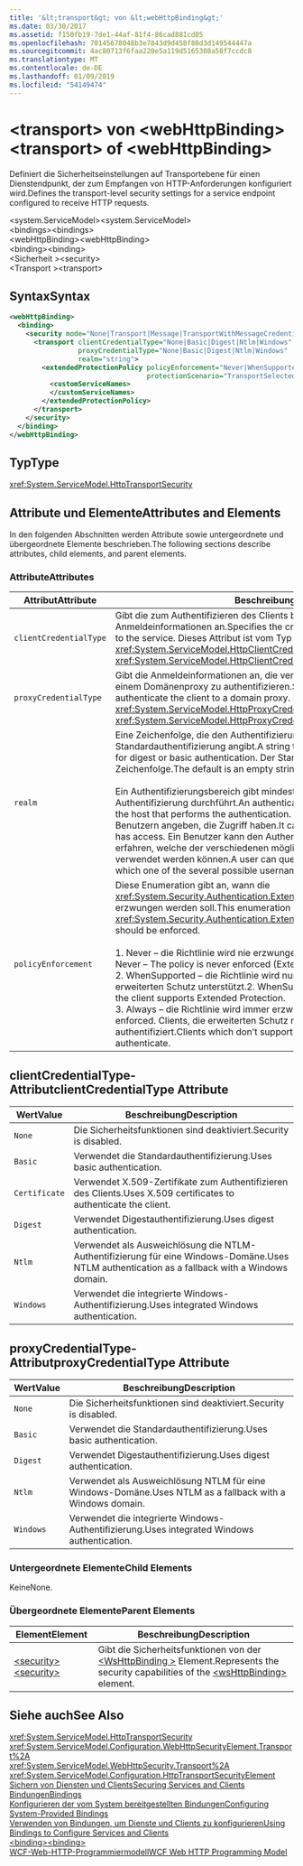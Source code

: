 ```yaml
---
title: '&lt;transport&gt; von &lt;webHttpBinding&gt;'
ms.date: 03/30/2017
ms.assetid: f150fb19-7de1-44af-81f4-86cad881cd05
ms.openlocfilehash: 70145678048b3e7843d9d458f80d3d149544447a
ms.sourcegitcommit: 4ac80713f6faa220e5a119d5165308a58f7ccdc8
ms.translationtype: MT
ms.contentlocale: de-DE
ms.lasthandoff: 01/09/2019
ms.locfileid: "54149474"
---
```

# <a name="lttransportgt-of-ltwebhttpbindinggt"></a><span data-ttu-id="6612b-102">&lt;transport&gt; von &lt;webHttpBinding&gt;</span><span class="sxs-lookup"><span data-stu-id="6612b-102">&lt;transport&gt; of &lt;webHttpBinding&gt;</span></span>
<span data-ttu-id="6612b-103">Definiert die Sicherheitseinstellungen auf Transportebene für einen Dienstendpunkt, der zum Empfangen von HTTP-Anforderungen konfiguriert wird.</span><span class="sxs-lookup"><span data-stu-id="6612b-103">Defines the transport-level security settings for a service endpoint configured to receive HTTP requests.</span></span>  
  
 <span data-ttu-id="6612b-104">\<system.ServiceModel></span><span class="sxs-lookup"><span data-stu-id="6612b-104">\<system.ServiceModel></span></span>  
<span data-ttu-id="6612b-105">\<bindings></span><span class="sxs-lookup"><span data-stu-id="6612b-105">\<bindings></span></span>  
<span data-ttu-id="6612b-106">\<webHttpBinding></span><span class="sxs-lookup"><span data-stu-id="6612b-106">\<webHttpBinding></span></span>  
<span data-ttu-id="6612b-107">\<binding></span><span class="sxs-lookup"><span data-stu-id="6612b-107">\<binding></span></span>  
<span data-ttu-id="6612b-108">\<Sicherheit ></span><span class="sxs-lookup"><span data-stu-id="6612b-108">\<security></span></span>  
<span data-ttu-id="6612b-109">\<Transport ></span><span class="sxs-lookup"><span data-stu-id="6612b-109">\<transport></span></span>  
  
## <a name="syntax"></a><span data-ttu-id="6612b-110">Syntax</span><span class="sxs-lookup"><span data-stu-id="6612b-110">Syntax</span></span>  
  
```xml  
<webHttpBinding>
  <binding>
    <security mode="None|Transport|Message|TransportWithMessageCredential|TransportCredentialOnly">
      <transport clientCredentialType="None|Basic|Digest|Ntlm|Windows"
                 proxyCredentialType="None|Basic|Digest|Ntlm|Windows"
                 realm="string">
        <extendedProtectionPolicy policyEnforcement="Never|WhenSupported|Always"
                                  protectionScenario="TransportSelected|TrustedProxy">
          <customServiceNames>
          </customServiceNames>
        </extendedProtectionPolicy>
      </transport>
    </security>
  </binding>
</webHttpBinding>
```  
  
## <a name="type"></a><span data-ttu-id="6612b-111">Typ</span><span class="sxs-lookup"><span data-stu-id="6612b-111">Type</span></span>  
 <xref:System.ServiceModel.HttpTransportSecurity>  
  
## <a name="attributes-and-elements"></a><span data-ttu-id="6612b-112">Attribute und Elemente</span><span class="sxs-lookup"><span data-stu-id="6612b-112">Attributes and Elements</span></span>  
 <span data-ttu-id="6612b-113">In den folgenden Abschnitten werden Attribute sowie untergeordnete und übergeordnete Elemente beschrieben.</span><span class="sxs-lookup"><span data-stu-id="6612b-113">The following sections describe attributes, child elements, and parent elements.</span></span>  
  
### <a name="attributes"></a><span data-ttu-id="6612b-114">Attribute</span><span class="sxs-lookup"><span data-stu-id="6612b-114">Attributes</span></span>  
  
|<span data-ttu-id="6612b-115">Attribut</span><span class="sxs-lookup"><span data-stu-id="6612b-115">Attribute</span></span>|<span data-ttu-id="6612b-116">Beschreibung</span><span class="sxs-lookup"><span data-stu-id="6612b-116">Description</span></span>|  
|---------------|-----------------|  
|`clientCredentialType`|<span data-ttu-id="6612b-117">Gibt die zum Authentifizieren des Clients beim Dienst verwendeten Anmeldeinformationen an.</span><span class="sxs-lookup"><span data-stu-id="6612b-117">Specifies the credential used to authenticate the client to the service.</span></span> <span data-ttu-id="6612b-118">Dieses Attribut ist vom Typ <xref:System.ServiceModel.HttpClientCredentialType>.</span><span class="sxs-lookup"><span data-stu-id="6612b-118">This attribute is of type <xref:System.ServiceModel.HttpClientCredentialType>.</span></span>|  
|`proxyCredentialType`|<span data-ttu-id="6612b-119">Gibt die Anmeldeinformationen an, die verwendet werden, um den Client bei einem Domänenproxy zu authentifizieren.</span><span class="sxs-lookup"><span data-stu-id="6612b-119">Specifies the credential used to authenticate the client to a domain proxy.</span></span> <span data-ttu-id="6612b-120">Dieses Attribut ist vom Typ <xref:System.ServiceModel.HttpProxyCredentialType>.</span><span class="sxs-lookup"><span data-stu-id="6612b-120">This attribute is of type <xref:System.ServiceModel.HttpProxyCredentialType>.</span></span>|  
|`realm`|<span data-ttu-id="6612b-121">Eine Zeichenfolge, die den Authentifizierungsbereich für die Digest- oder Standardauthentifizierung angibt.</span><span class="sxs-lookup"><span data-stu-id="6612b-121">A string that specifies the authentication realm for digest or basic authentication.</span></span> <span data-ttu-id="6612b-122">Der Standardwert ist eine leere Zeichenfolge.</span><span class="sxs-lookup"><span data-stu-id="6612b-122">The default is an empty string.</span></span><br /><br /> <span data-ttu-id="6612b-123">Ein Authentifizierungsbereich gibt mindestens den Namen des Hosts an, der die Authentifizierung durchführt.</span><span class="sxs-lookup"><span data-stu-id="6612b-123">An authentication realm specifies at least the name of the host that performs the authentication.</span></span> <span data-ttu-id="6612b-124">Er kann auch eine Auflistung von Benutzern angeben, die Zugriff haben.</span><span class="sxs-lookup"><span data-stu-id="6612b-124">It can also specify a collection of users that has access.</span></span> <span data-ttu-id="6612b-125">Ein Benutzer kann den Authentifizierungsbereich abfragen, um zu erfahren, welche der verschiedenen möglichen Benutzernamen und Kennwörter verwendet werden können.</span><span class="sxs-lookup"><span data-stu-id="6612b-125">A user can query the authentication realm to ascertain which one of the several possible usernames and passwords can be used.</span></span>|  
|`policyEnforcement`|<span data-ttu-id="6612b-126">Diese Enumeration gibt an, wann die <xref:System.Security.Authentication.ExtendedProtection.ExtendedProtectionPolicy> erzwungen werden soll.</span><span class="sxs-lookup"><span data-stu-id="6612b-126">This enumeration specifies when the <xref:System.Security.Authentication.ExtendedProtection.ExtendedProtectionPolicy> should be enforced.</span></span><br /><br /> <span data-ttu-id="6612b-127">1.  Never – die Richtlinie wird nie erzwungen (erweiterter Schutz ist deaktiviert).</span><span class="sxs-lookup"><span data-stu-id="6612b-127">1.  Never – The policy is never enforced (Extended Protection is disabled).</span></span><br /><span data-ttu-id="6612b-128">2.  WhenSupported – die Richtlinie wird nur erzwungen, wenn der Client erweiterten Schutz unterstützt.</span><span class="sxs-lookup"><span data-stu-id="6612b-128">2.  WhenSupported – The policy is enforced only if the client supports Extended Protection.</span></span><br /><span data-ttu-id="6612b-129">3.  Always – die Richtlinie wird immer erzwungen.</span><span class="sxs-lookup"><span data-stu-id="6612b-129">3.  Always – The policy is always enforced.</span></span> <span data-ttu-id="6612b-130">Clients, die erweiterten Schutz nicht unterstützen, werden nicht authentifiziert.</span><span class="sxs-lookup"><span data-stu-id="6612b-130">Clients which don’t support Extended Protection will fail to authenticate.</span></span>|  
  
## <a name="clientcredentialtype-attribute"></a><span data-ttu-id="6612b-131">clientCredentialType-Attribut</span><span class="sxs-lookup"><span data-stu-id="6612b-131">clientCredentialType Attribute</span></span>  
  
|<span data-ttu-id="6612b-132">Wert</span><span class="sxs-lookup"><span data-stu-id="6612b-132">Value</span></span>|<span data-ttu-id="6612b-133">Beschreibung</span><span class="sxs-lookup"><span data-stu-id="6612b-133">Description</span></span>|  
|-----------|-----------------|  
|`None`|<span data-ttu-id="6612b-134">Die Sicherheitsfunktionen sind deaktiviert.</span><span class="sxs-lookup"><span data-stu-id="6612b-134">Security is disabled.</span></span>|  
|`Basic`|<span data-ttu-id="6612b-135">Verwendet die Standardauthentifizierung.</span><span class="sxs-lookup"><span data-stu-id="6612b-135">Uses basic authentication.</span></span>|  
|`Certificate`|<span data-ttu-id="6612b-136">Verwendet X.509-Zertifikate zum Authentifizieren des Clients.</span><span class="sxs-lookup"><span data-stu-id="6612b-136">Uses X.509 certificates to authenticate the client.</span></span>|  
|`Digest`|<span data-ttu-id="6612b-137">Verwendet Digestauthentifizierung.</span><span class="sxs-lookup"><span data-stu-id="6612b-137">Uses digest authentication.</span></span>|  
|`Ntlm`|<span data-ttu-id="6612b-138">Verwendet als Ausweichlösung die NTLM-Authentifizierung für eine Windows-Domäne.</span><span class="sxs-lookup"><span data-stu-id="6612b-138">Uses NTLM authentication as a fallback with a Windows domain.</span></span>|  
|`Windows`|<span data-ttu-id="6612b-139">Verwendet die integrierte Windows-Authentifizierung.</span><span class="sxs-lookup"><span data-stu-id="6612b-139">Uses integrated Windows authentication.</span></span>|  
  
## <a name="proxycredentialtype-attribute"></a><span data-ttu-id="6612b-140">proxyCredentialType-Attribut</span><span class="sxs-lookup"><span data-stu-id="6612b-140">proxyCredentialType Attribute</span></span>  
  
|<span data-ttu-id="6612b-141">Wert</span><span class="sxs-lookup"><span data-stu-id="6612b-141">Value</span></span>|<span data-ttu-id="6612b-142">Beschreibung</span><span class="sxs-lookup"><span data-stu-id="6612b-142">Description</span></span>|  
|-----------|-----------------|  
|`None`|<span data-ttu-id="6612b-143">Die Sicherheitsfunktionen sind deaktiviert.</span><span class="sxs-lookup"><span data-stu-id="6612b-143">Security is disabled.</span></span>|  
|`Basic`|<span data-ttu-id="6612b-144">Verwendet die Standardauthentifizierung.</span><span class="sxs-lookup"><span data-stu-id="6612b-144">Uses basic authentication.</span></span>|  
|`Digest`|<span data-ttu-id="6612b-145">Verwendet Digestauthentifizierung.</span><span class="sxs-lookup"><span data-stu-id="6612b-145">Uses digest authentication.</span></span>|  
|`Ntlm`|<span data-ttu-id="6612b-146">Verwendet als Ausweichlösung NTLM für eine Windows-Domäne.</span><span class="sxs-lookup"><span data-stu-id="6612b-146">Uses NTLM as a fallback with a Windows domain.</span></span>|  
|`Windows`|<span data-ttu-id="6612b-147">Verwendet die integrierte Windows-Authentifizierung.</span><span class="sxs-lookup"><span data-stu-id="6612b-147">Uses integrated Windows authentication.</span></span>|  
  
### <a name="child-elements"></a><span data-ttu-id="6612b-148">Untergeordnete Elemente</span><span class="sxs-lookup"><span data-stu-id="6612b-148">Child Elements</span></span>  
 <span data-ttu-id="6612b-149">Keine</span><span class="sxs-lookup"><span data-stu-id="6612b-149">None.</span></span>  
  
### <a name="parent-elements"></a><span data-ttu-id="6612b-150">Übergeordnete Elemente</span><span class="sxs-lookup"><span data-stu-id="6612b-150">Parent Elements</span></span>  
  
|<span data-ttu-id="6612b-151">Element</span><span class="sxs-lookup"><span data-stu-id="6612b-151">Element</span></span>|<span data-ttu-id="6612b-152">Beschreibung</span><span class="sxs-lookup"><span data-stu-id="6612b-152">Description</span></span>|  
|-------------|-----------------|  
|[<span data-ttu-id="6612b-153">\<security></span><span class="sxs-lookup"><span data-stu-id="6612b-153">\<security></span></span>](../../../../../docs/framework/configure-apps/file-schema/wcf/security-of-webhttpbinding.md)|<span data-ttu-id="6612b-154">Gibt die Sicherheitsfunktionen von der [ \<WsHttpBinding >](../../../../../docs/framework/configure-apps/file-schema/wcf/wshttpbinding.md) Element.</span><span class="sxs-lookup"><span data-stu-id="6612b-154">Represents the security capabilities of the [\<wsHttpBinding>](../../../../../docs/framework/configure-apps/file-schema/wcf/wshttpbinding.md) element.</span></span>|  
  
## <a name="see-also"></a><span data-ttu-id="6612b-155">Siehe auch</span><span class="sxs-lookup"><span data-stu-id="6612b-155">See Also</span></span>  
 <xref:System.ServiceModel.HttpTransportSecurity>  
 <xref:System.ServiceModel.Configuration.WebHttpSecurityElement.Transport%2A>  
 <xref:System.ServiceModel.WebHttpSecurity.Transport%2A>  
 <xref:System.ServiceModel.Configuration.HttpTransportSecurityElement>  
 [<span data-ttu-id="6612b-156">Sichern von Diensten und Clients</span><span class="sxs-lookup"><span data-stu-id="6612b-156">Securing Services and Clients</span></span>](../../../../../docs/framework/wcf/feature-details/securing-services-and-clients.md)  
 [<span data-ttu-id="6612b-157">Bindungen</span><span class="sxs-lookup"><span data-stu-id="6612b-157">Bindings</span></span>](../../../../../docs/framework/wcf/bindings.md)  
 [<span data-ttu-id="6612b-158">Konfigurieren der vom System bereitgestellten Bindungen</span><span class="sxs-lookup"><span data-stu-id="6612b-158">Configuring System-Provided Bindings</span></span>](../../../../../docs/framework/wcf/feature-details/configuring-system-provided-bindings.md)  
 [<span data-ttu-id="6612b-159">Verwenden von Bindungen, um Dienste und Clients zu konfigurieren</span><span class="sxs-lookup"><span data-stu-id="6612b-159">Using Bindings to Configure Services and Clients</span></span>](../../../../../docs/framework/wcf/using-bindings-to-configure-services-and-clients.md)  
 [<span data-ttu-id="6612b-160">\<binding></span><span class="sxs-lookup"><span data-stu-id="6612b-160">\<binding></span></span>](../../../../../docs/framework/misc/binding.md)  
 [<span data-ttu-id="6612b-161">WCF-Web-HTTP-Programmiermodell</span><span class="sxs-lookup"><span data-stu-id="6612b-161">WCF Web HTTP Programming Model</span></span>](../../../../../docs/framework/wcf/feature-details/wcf-web-http-programming-model.md)
